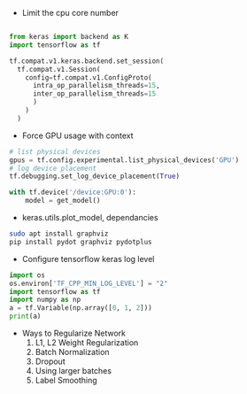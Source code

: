 - Limit the cpu core number
```python

from keras import backend as K
import tensorflow as tf

tf.compat.v1.keras.backend.set_session(
  tf.compat.v1.Session(
    config=tf.compat.v1.ConfigProto(
      intra_op_parallelism_threads=15, 
      inter_op_parallelism_threads=15
      )
    )
  )

```

- Force GPU usage with context
```python
# list physical devices
gpus = tf.config.experimental.list_physical_devices('GPU')
# log device placement
tf.debugging.set_log_device_placement(True)

with tf.device('/device:GPU:0'):
    model = get_model()
```

- keras.utils.plot_model, dependancies
```bash
sudo apt install graphviz
pip install pydot graphviz pydotplus
```

- Configure tensorflow keras log level
```python
import os
os.environ['TF_CPP_MIN_LOG_LEVEL'] = "2"
import tensorflow as tf
import numpy as np
a = tf.Variable(np.array([0, 1, 2]))
print(a)
```

- Ways to Regularize Network 
  1. L1, L2 Weight Regularization
  2. Batch Normalization
  3. Dropout
  4. Using larger batches
  5. Label Smoothing
 

